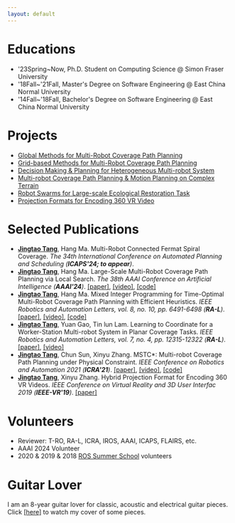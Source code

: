 ```yaml
---
layout: default
---
```


# Educations
- '23Spring~Now, Ph.D. Student on Computing Science @ Simon Fraser University
- '18Fall~'21Fall, Master's Degree on Software Engineering @ East China Normal University
- '14Fall~'18Fall, Bachelor's Degree on Software Engineering @ East China Normal University

# Projects
- [Global Methods for Multi-Robot Coverage Path Planning](./posts/global_mcpp)
- [Grid-based Methods for Multi-Robot Coverage Path Planning](./posts/grid_mcpp)
- [Decision Making & Planning for Heterogeneous Multi-robot System](./posts/worker_station_mcpp)
- [Multi-robot Coverage Path Planning & Motion Planning on Complex Terrain](./posts/mcpp_mp_rough_terrain)
- [Robot Swarms for Large-scale Ecological Restoration Task](./posts/ecological_restoration_robots)
- [Projection Formats for Encoding 360 VR Video](./posts/360_vr_projection)

# Selected Publications
- <ins>**Jingtao Tang**</ins>, Hang Ma. Multi-Robot Connected Fermat Spiral Coverage. _The 34th International Conference on Automated Planning and Scheduling (**ICAPS'24; to appear**)_.
- <ins>**Jingtao Tang**</ins>, Hang Ma. Large-Scale Multi-Robot Coverage Path Planning via Local Search. _The 38th AAAI Conference on Artificial Intelligence (**AAAI'24**)_. [[paper]](https://ojs.aaai.org/index.php/AAAI/article/download/29707/31213), [[video]](https://vimeo.com/manage/videos/894744842), [[code]](https://github.com/reso1/LS-MCPP)
- <ins>**Jingtao Tang**</ins>, Hang Ma. Mixed Integer Programming for Time-Optimal Multi-Robot Coverage Path Planning with Efficient Heuristics. _IEEE Robotics and Automation Letters, vol. 8, no. 10, pp. 6491-6498 (**RA-L**)_. [[paper]](https://www2.cs.sfu.ca/~hangma/pub/ral23c.pdf), [[video]](https://ieeexplore.ieee.org/ielx7/7083369/10220574/10225271/supp1-3306996.mp4?arnumber=10225271), [[code]](https://github.com/reso1/MIP-MCPP)
- <ins>**Jingtao Tang**</ins>, Yuan Gao, Tin lun Lam. Learning to Coordinate for a Worker-Station Multi-robot System in Planar Coverage Tasks. _IEEE Robotics and Automation Letters, vol. 7, no. 4, pp. 12315-12322 (**RA-L**)_. [[paper]](https://arxiv.org/abs/2208.02993), [[video]](https://vimeo.com/758241347)
- <ins>**Jingtao Tang**</ins>, Chun Sun, Xinyu Zhang. MSTC*: Multi-robot Coverage Path Planning under Physical Constraint. _IEEE Conference on Robotics and Automation 2021 (**ICRA'21**)_. [[paper]](https://arxiv.org/abs/2108.04632), [[video]](https://vimeo.com/535512748), [[code]](https://github.com/reso1/MSTC-Star)
- <ins>**Jingtao Tang**</ins>, Xinyu Zhang. Hybrid Projection Format for Encoding 360 VR Videos. _IEEE Conference on Virtual Reality and 3D User Interfac 2019 (**IEEE-VR'19**)_. [[paper]](https://ieeexplore.ieee.org/abstract/document/8798261/)


# Volunteers
- Reviewer: T-RO, RA-L, ICRA, IROS, AAAI, ICAPS, FLAIRS, etc.
- AAAI 2024 Volunteer
- 2020 & 2019 & 2018 [ROS Summer School](http://www.roseducation.org/) volunteers

# Guitar Lover
I am an 8-year guitar lover for classic, acoustic and electrical
guitar pieces.
Click [[here]](./pages/guitar_performance) to watch my cover of some pieces.
